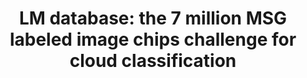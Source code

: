 ---
title: "LM database: the 7 million MSG labeled image chips challenge for cloud classification"
img: "lmchips.webp"
image_alt: "LM Database Image"
link: "#"
description: |
  The database contains 7 million multispectral images from the MSG sensor. Images correspond to 200 landmark locations in the globe during 2010. They are fully labeled with cloud vs cloudfree classes. The main goal is the automatic detection of clouds over landmarks, which is a challenging classification problem.
---